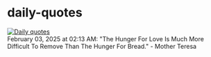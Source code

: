# daily-quotes
[![Daily quotes](https://github.com/ceepu8/daily-quotes/actions/workflows/daily-quote.yml/badge.svg)](https://github.com/ceepu8/daily-quotes/actions/workflows/daily-quote.yml)<br/>
February 03, 2025 at 02:13 AM: "The Hunger For Love Is Much More Difficult To Remove Than The Hunger For Bread." - Mother Teresa
